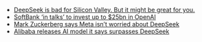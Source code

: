 - [DeepSeek is bad for Silicon Valley. But it might be great for you.](https://cur.at/8y3bl4V?m=web)
- [SoftBank ‘in talks’ to invest up to $25bn in OpenAI](https://cur.at/DygTGPw?m=web)
- [Mark Zuckerberg says Meta isn’t worried about DeepSeek](https://cur.at/exDUonn?m=web)
- [Alibaba releases AI model it says surpasses DeepSeek](https://cur.at/fHrw5et?m=web)
